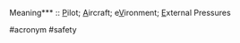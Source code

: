 Meaning*** :: <u>P</u>ilot; <u>A</u>ircraft; e<u>V</u>ironment; <u>E</u>xternal Pressures

#acronym #safety 
